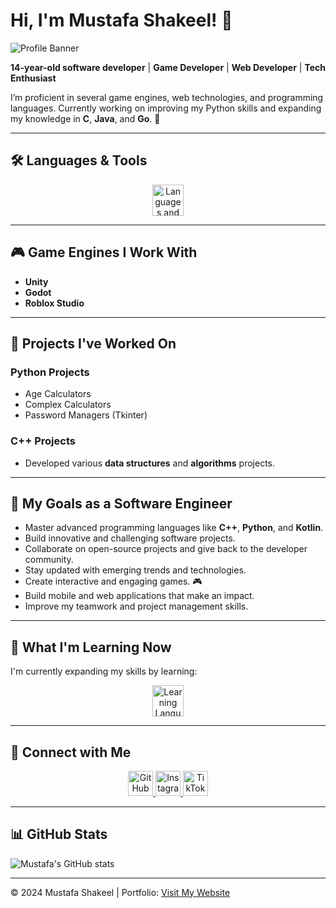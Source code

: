 # Hi, I'm Mustafa Shakeel! 👋

![Profile Banner](https://user-images.githubusercontent.com/placeholder-image) <!-- Replace with your profile banner image URL -->

**14-year-old software developer** | **Game Developer** | **Web Developer** | **Tech Enthusiast**

I’m proficient in several game engines, web technologies, and programming languages. Currently working on improving my Python skills and expanding my knowledge in **C**, **Java**, and **Go**. 🚀

---

## 🛠️ Languages & Tools
<div align="center">
    <img src="https://skillicons.dev/icons?i=html,css,js,python,cpp,csharp,lua,php,kotlin" height="50" alt="Languages and Tools" />
</div>

---

## 🎮 Game Engines I Work With
- **Unity**
- **Godot**
- **Roblox Studio**

---

## 📝 Projects I've Worked On
### Python Projects
- Age Calculators  
- Complex Calculators  
- Password Managers (Tkinter)

### C++ Projects  
- Developed various **data structures** and **algorithms** projects.

---

## 🎯 My Goals as a Software Engineer
- Master advanced programming languages like **C++**, **Python**, and **Kotlin**.
- Build innovative and challenging software projects.  
- Collaborate on open-source projects and give back to the developer community.  
- Stay updated with emerging trends and technologies.  
- Create interactive and engaging games. 🎮  
- Build mobile and web applications that make an impact.  
- Improve my teamwork and project management skills.

---

## 🚀 What I'm Learning Now
I'm currently expanding my skills by learning:
<div align="center">
    <img src="https://skillicons.dev/icons?i=c,java,go" height="50" alt="Learning Languages" />
</div>

---

## 📱 Connect with Me
<div align="center">
    <a href="https://github.com/mustafaC0der" target="_blank">
        <img src="https://skillicons.dev/icons?i=github" height="40" alt="GitHub" />
    </a>
    <a href="https://www.instagram.com/_mustafa_lol_/" target="_blank">
        <img src="https://skillicons.dev/icons?i=instagram" height="40" alt="Instagram" />
    </a>
    <a href="https://www.tiktok.com/@mustafa_ishere" target="_blank">
        <img src="https://skillicons.dev/icons?i=tiktok" height="40" alt="TikTok" />
    </a>
</div>

---

## 📊 GitHub Stats
![Mustafa's GitHub stats](https://github-readme-stats.vercel.app/api?username=mustafaC0der&show_icons=true&theme=radical)

---

© 2024 Mustafa Shakeel | Portfolio: [Visit My Website](https://your-portfolio-link)
